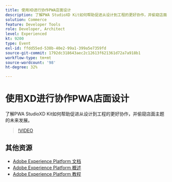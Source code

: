 ```yaml
---
title: 使用XD进行协作PWA店面设计
description: 了解PWA StudioXD Kit如何帮助促进从设计到工程的更好协作，并偷窥店面主题的未来发展。
solution: Commerce
feature: Developer Tools
role: Developer, Architect
level: Experienced
kt: 9200
type: Event
exl-id: ffdd55ed-538b-40e2-99a1-399a5e7359fd
source-git-commit: 1792dc318643aec2c12613f621361d72a7a918b1
workflow-type: tm+mt
source-wordcount: '98'
ht-degree: 32%

---
```


# 使用XD进行协作PWA店面设计

了解PWA StudioXD Kit如何帮助促进从设计到工程的更好协作，并偷窥店面主题的未来发展。

>[!VIDEO](https://video.tv.adobe.com/v/337725/?quality=12&learn=on&hidetitle=true)

## 其他资源

- [Adobe Experience Platform 文档](https://experienceleague.adobe.com/docs/experience-platform.html)
- [Adobe Experience Platform 概述](https://experienceleague.adobe.com/docs/experience-platform/landing/home.html?lang=zh-Hans)
- [Adobe Experience Platform 教程](https://experienceleague.adobe.com/docs/platform-learn/tutorials/overview.html?lang=en)
